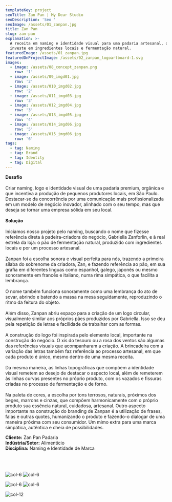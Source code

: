 ```yaml
---
templateKey: project
seoTitle: Zan Pan | My Dear Studio
seoDescription: 'Seo '
seoImage: /assets/01_zanpan.jpg
title: Zan Pan
slug: zan-pan
explanation: >-
  A receita em naming e identidade visual para uma padaria artesanal, que
  investe em ingredientes locais e fermentação natural.
featuredImage: /assets/01_zanpan.jpg
featuredOnProjectImage: /assets/02_zanpan_logoartboard-1.svg
images:
  - image: /assets/08_concept_zanpan.png
    row: '1'
  - image: /assets/09_imgd01.jpg
    row: '2'
  - image: /assets/010_imgd02.jpg
    row: '2'
  - image: /assets/011_imgd03.jpg
    row: '3'
  - image: /assets/012_imgd04.jpg
    row: '3'
  - image: /assets/013_imgd05.jpg
    row: '4'
  - image: /assets/014_imgd06.jpg
    row: '5'
  - image: /assets/015_imgd06.jpg
    row: '6'
tags:
  - tag: Naming
  - tag: Brand
  - tag: Identity
  - tag: Digital
---
```

**Desafio**
<br><br>
Criar naming, logo e identidade visual de uma padaria premium, orgânica e que incentiva a produção de pequenos produtores locais, em São Paulo.
Destacar-se da concorrência por uma comunicação mais profissionalizada em um modelo de negócio inovador, alinhado com o seu tempo, mas que deseja se tornar uma empresa sólida em seu local.
<br><br>
**Solução**
<br><br>
Iniciamos nosso projeto pelo naming, buscando o nome que fizesse referência direta à padeira-criadora do negócio, Gabriella Zanforlin, e à real estrela da loja: o pão de fermentação natural, produzido com ingredientes locais e por um processo artesanal.
<br><br>
Zanpan foi a escolha sonora e visual perfeita para nós, trazendo a primeira sílaba do sobrenome da criadora, Zan, e fazendo referência ao pão, em sua grafia em diferentes línguas como espanhol, galego, japonês ou mesmo sonoramente em francês e italiano, numa rima simpática, o que facilita a lembrança.
<br><br>
O nome também funciona sonoramente como uma lembrança do ato de sovar, abrindo e batendo a massa na mesa seguidamente, reproduzindo o ritmo da feitura do objeto.
<br><br>
Além disso, Zanpan abriu espaço para a criação de um logo circular, visualmente similar aos próprios pães produzidos por Gabriella. Isso se deu pela repetição de letras e facilidade de trabalhar com as formas.
<br><br>
A construção do logo foi inspirada pelo elemento local, importante na construção do negócio. O xis do tesouro ou a rosa dos ventos são algumas das referências visuais que acompanharam a criação. A brincadeira com a variação das letras também faz referência ao processo artesanal, em que cada produto é único, mesmo dentro de uma mesma receita.
<br><br>
Da mesma maneira, as linhas topográficas que compõem a identidade visual remetem ao desejo de destacar o aspecto local, além de remeterem às linhas curvas presentes no próprio produto, com os vazados e fissuras criadas no processo de fermentação e de forno.
<br><br>
Na paleta de cores, a escolha por tons terrosos, naturais, próximos dos beges, marrons e cinzas, que compõem harmonicamente com o próprio produto sua essência natural, cuidadosa, artesanal.
Outro aspecto importante na construção do branding de Zanpan é a utilização de frases, falas e outras quotes, humanizando o produto e fazendo-o dialogar de uma maneira próxima com seu consumidor. Um mimo extra para uma marca simpática, autêntica e cheia de possibilidades.

**Cliente:** 
Zan Pan Padaria
<br>
**Indústria/Setor:** 
Alimentício
<br>
**Disciplina:** 
Naming e Identidade de Marca
<br><br><br><br>

![col-6](/assets/type.jpg)
![col-6](/assets/type_complementar.jpg)

![col-6](/assets/xis.jpg)
![col-6](/assets/colors.jpg)

![col-12](/assets/logos.jpg)
